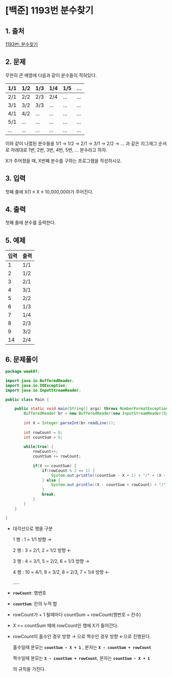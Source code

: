 # [백준] 1193번 분수찾기

## 1. 출처

[1193번: 분수찾기](https://www.acmicpc.net/problem/1193)

## 2. 문제

무한히 큰 배열에 다음과 같이 분수들이 적혀있다.

| 1/1 | 1/2 | 1/3 | 1/4 | 1/5 | … |
| --- | --- | --- | --- | --- | --- |
| 2/1 | 2/2 | 2/3 | 2/4 | … | … |
| 3/1 | 3/2 | 3/3 | … | … | … |
| 4/1 | 4/2 | … | … | … | … |
| 5/1 | … | … | … | … | … |
| … | … | … | … | … | … |

이와 같이 나열된 분수들을 1/1 → 1/2 → 2/1 → 3/1 → 2/2 → … 과 같은 지그재그 순서로 차례대로 1번, 2번, 3번, 4번, 5번, … 분수라고 하자.

X가 주어졌을 때, X번째 분수를 구하는 프로그램을 작성하시오.

## 3. 입력

첫째 줄에 X(1 ≤ X ≤ 10,000,000)가 주어진다.

## 4. 출력

첫째 줄에 분수를 출력한다.

## 5. 예제

| 입력 | 출력 |
| --- | --- |
| 1 | 1/1 |
| 2 | 1/2 |
| 3 | 2/1 |
| 4 | 3/1 |
| 5 | 2/2 |
| 6 | 1/3 |
| 7 | 1/4 |
| 8 | 2/3 |
| 9 | 3/2 |
| 14 | 2/4 |

## 6. 문제풀이

```java
package week07;

import java.io.BufferedReader;
import java.io.IOException;
import java.io.InputStreamReader;

public class Main {

	public static void main(String[] args) throws NumberFormatException, IOException {
		BufferedReader br = new BufferedReader(new InputStreamReader(System.in));
		
		int X = Integer.parseInt(br.readLine());
		
		int rowCount = 0;
		int countSum = 0;
		
		while(true) {
			rowCount++;
			countSum += rowCount;
			
			if(X <= countSum) {
				if(rowCount % 2 == 1) {
					System.out.println((countSum - X + 1) + "/" + (X - countSum + rowCount));
				} else {
					System.out.println((X - countSum + rowCount) + "/" + (countSum - X + 1));
				}
				break;
			}
		}
	}

}
```

- 대각선으로 행을 구분
    
    1 행 : 1 = 1/1 방향 →
    
    2 행 : 3 = 2/1, 2 = 1/2 방향 ←
    
    3 행 : 4 = 3/1, 5 = 2/2, 6 = 1/3 방향 →
    
    4 행 : 10 = 4/1, 9 = 3/2, 8 = 2/3, 7 = 1/4  방향 ←
    
    .....
    
- **`rowCount`**: 행번호
- **`countSum`**: 칸의 누적 합
- rowCount가 + 1 될때마다 countSum +  rowCount(행번호 = 칸수)
- X <= countSum 때에 rowCount인 행에 X가 들어간다.
- rowCount이 홀수인 경우 방향 → 으로 짝수인 경우 방향 ←으로 진행된다.
    
    홀수일때 분모는 **`countSum - X + 1`** , 분자는 **`X - countSum + rowCount`**
    
    짝수일때 분모는 **`X - countSum + rowCount`**, 분자는 **`countSum - X + 1`**
    
    의 규칙을 가진다.